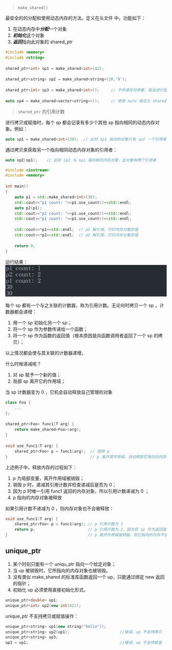 

> `make_shared()`

最安全的的分配和使用动态内存的方法。定义在头文件 **<memory>** 中。功能如下：

1. 在动态内存中***分配***一个对象
2. ***初始化***这个对象
3. ***返回***指向此对象的 shared_ptr



```c++
#include <memory>
#include <string>

shared_ptr<int> sp1 = make_shared<int>(42);

shared_ptr<string> sp2 = make_shared<string>(10,'9');

shared_ptr<int> sp3 = make_shared<int>();     // 不传递任何参数，就会进行值初始化

auto sp4 = make_shared<vector<string>>();     // 使用 auto 来定义 shared_ptr 对象，指向动态分配空的 vector<string>
```



> `shared_ptr` 的引用计数

进行拷贝或赋值时，每个 sp 都会记录有多少个其他 sp 指向相同的动态内存对象。例如：

```c++
auto sp1 = make_shared<int>(30);  // 此时 sp1 指向的对象只有 sp1 一个引用者
```



通过拷贝来获取另一个指向相同动态内存对象的引用者：

```c++
auto sp2(sp1);    // 此时 sp2 与 sp1 指向相同内存对象，此对象有两个引用者
```



```c++
#include <iostream>
#include <memory>

int main()
{
    auto p1 = std::make_shared<int>(30);
    std::cout<<"p1 count: "<<p1.use_count()<<std::endl;
    auto p2(p1);
    std::cout<<"p2 count: "<<p1.use_count()<<std::endl;
    std::cout<<"p1 count: "<<p1.use_count()<<std::endl;

    std::cout<<*p1<<std::endl;  // p1 解引用，打印内存对象的值
    std::cout<<*p2<<std::endl;  // p2 解引用，打印内存对象的值

    return 0;
}

```

运行结果：
<img src="https://raw.githubusercontent.com/huibazdy/TyporaPicture/main/image-20240326165504348.png" alt="image-20240326165504348" style="zoom: 50%;" />



每个 sp 都有一个与之关联的计数器，称为引用计数。无论何时拷贝一个 sp ，计数器都会递增：

1. 用一个 sp 初始化另一个 sp；
2. 将一个 sp 作为参数传递给一个函数；
3. 将一个 sp 作为函数的返回值（根本原因是向函数调用者返回了一个 sp 的拷贝）；

以上情况都会使与其关联的计数器递增。



什么时候递减呢？

1. 对 sp 赋予一个新的值；
2. 局部 sp 离开它的作用域；



当 sp 计数器变为 0 ，它机会自动释放自己管理的对象



```c++
class Foo {
    ...
};

shared_ptr<Foo> func1(T arg) {
    return make_shared<Foo>(arg);
}

void use_func1(T arg) {
    shared_ptr<Foo> p = func1(arg);  // 使用 p
}                                    // p 离开其作用域，自动释放它指向的内存
```

上述例子中，释放内存的过程如下：

1. p 为局部变量，离开作用域被销毁；
2. 销毁 p 时，递减其引用计数并检查递减后是否为 0；
3. 因为 p 时唯一引用 func1 返回的内存对象，所以引用计数递减为 0 ；
4. p 指向的内存对象被释放

如果引用计数不递减为 0 ，则内存对象也不会被释放：

```c++
void use_func1(T arg) {
    shared_ptr<Foo> p = func1(arg); // p 引用计数为 1
    return p;                       // p 引用计数为 2，因为将 sp 作为返回值
}                                   // p 离开作用域被销毁，但它指向的内存不会被释放
```



## unique_ptr

1. 某个时刻只能有一个 uniqu_ptr 指向一个给定对象；
2. 当 up 被销毁时，它所指向的内存对象也被销毁。
3. 没有类似 make_shared 的标准库函数返回一个 up，只能通过绑定 new 返回的指针；
4. 初始化 up 必须使用直接初始化形式。



```c++
unique_ptr<double> up1;
unique_ptr<int> up2(new int(42));
```



unique_ptr 不支持拷贝或赋值操作：

```c++
unique_ptr<string> up1(new string("hello"));
unique_ptr<string> up2(up1);                      //错误，up 不支持拷贝
unique_ptr<string> up3;
up3 = up1;                                        //错误，up 不支持赋值
```